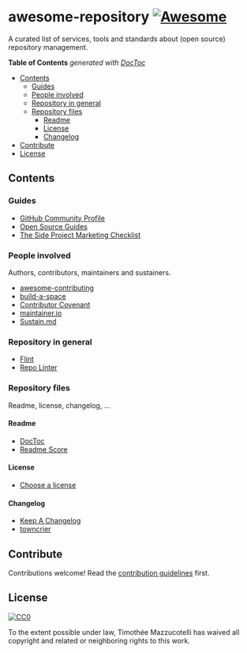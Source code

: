 # awesome-repository [![Awesome](https://cdn.rawgit.com/sindresorhus/awesome/d7305f38d29fed78fa85652e3a63e154dd8e8829/media/badge.svg)](https://github.com/sindresorhus/awesome)

A curated list of services, tools and standards about (open source) repository management.

<!-- START doctoc generated TOC please keep comment here to allow auto update -->
<!-- DON'T EDIT THIS SECTION, INSTEAD RE-RUN doctoc TO UPDATE -->
**Table of Contents**  *generated with [DocToc](https://github.com/thlorenz/doctoc)*

- [Contents](#contents)
  - [Guides](#guides)
  - [People involved](#people-involved)
  - [Repository in general](#repository-in-general)
  - [Repository files](#repository-files)
    - [Readme](#readme)
    - [License](#license)
    - [Changelog](#changelog)
- [Contribute](#contribute)
- [License](#license-1)

<!-- END doctoc generated TOC please keep comment here to allow auto update -->

## Contents

### Guides
- [GitHub Community Profile](https://help.github.com/articles/viewing-your-community-profile/)
- [Open Source Guides](https://opensource.guide/)
- [The Side Project Marketing Checklist](https://github.com/karllhughes/side-project-marketing)

### People involved
Authors, contributors, maintainers and sustainers.

- [awesome-contributing](https://github.com/mntnr/awesome-contributing)
- [build-a-space](https://github.com/mntnr/build-a-space)
- [Contributor Covenant](https://www.contributor-covenant.org/)
- [maintainer.io](https://maintainer.io/)
- [Sustain.md](https://github.com/sustainers/sustain.md)

### Repository in general
- [Flint](https://github.com/pengwynn/flint)
- [Repo Linter](https://github.com/todogroup/repolinter)

### Repository files
Readme, license, changelog, ...

#### Readme
- [DocToc](https://github.com/thlorenz/doctoc)
- [Readme Score](https://github.com/clayallsopp/readme-score)

#### License
- [Choose a license](https://choosealicense.com/)

#### Changelog
- [Keep A Changelog](http://keepachangelog.com/en/1.0.0/)
- [towncrier](https://github.com/hawkowl/towncrier)

## Contribute
Contributions welcome! Read the [contribution guidelines](CONTRIBUTING.md) first.

## License
[![CC0](http://mirrors.creativecommons.org/presskit/buttons/88x31/svg/cc-zero.svg)](http://creativecommons.org/publicdomain/zero/1.0)

To the extent possible under law, Timothée Mazzucotelli has waived all copyright and
related or neighboring rights to this work.
